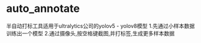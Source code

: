 # auto_annotate
半自动打标工具适用于ultralytics公司的yolov5 - yolov8模型
1.先通过小样本数据训练出一个模型
2.通过摄像头,按空格键截图,并打标签,生成更多样本数据
